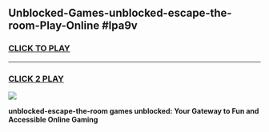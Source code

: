 
## Unblocked-Games-unblocked-escape-the-room-Play-Online #lpa9v
<h3>
<a href="https://news.freeplayer.one?title=unblocked-escape-the-room&ref=3">CLICK TO PLAY</a></h3>
<hr>

<h3>
<a href="https://news.freeplayer.one?title=unblocked-escape-the-room&ref=3">CLICK 2 PLAY</a>
  
</h3>

<a href="https://news.freeplayer.one?title=unblocked-escape-the-room&ref=3"><img src="https://clearcache.store/games.png"></a>


**unblocked-escape-the-room games unblocked: Your Gateway to Fun and Accessible Online Gaming**
